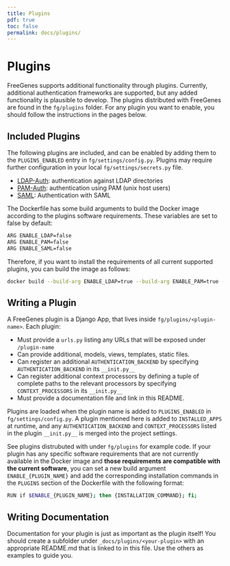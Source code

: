 ```yaml
---
title: Plugins
pdf: true
toc: false
permalink: docs/plugins/
---
```


# Plugins

FreeGenes supports additional functionality through plugins. Currently, additional
authentication frameworks are supported, but any added functionality is plausible to develop.
The plugins distributed with FreeGenes are found in the `fg/plugins` folder.
For any plugin you want to enable, you should follow the instructions in the
pages below.

## Included Plugins

The following plugins are included, and can be enabled by adding them to the
`PLUGINS_ENABLED` entry in `fg/settings/config.py`. Plugins may require further configuration in
your local `fg/settings/secrets.py` file.

 - [LDAP-Auth](ldap): authentication against LDAP directories
 - [PAM-Auth](pam): authentication using PAM (unix host users)
 - [SAML](saml): Authentication with SAML

The Dockerfile has some build arguments to build the Docker image according to the plugins software requirements. These variables are set to false by default:

```bash
ARG ENABLE_LDAP=false
ARG ENABLE_PAM=false
ARG ENABLE_SAML=false
```

Therefore, if you want to install the requirements of all current supported plugins, you can build the image as follows: 

```bash
docker build --build-arg ENABLE_LDAP=true --build-arg ENABLE_PAM=true --build-arg ENABLE_SAML=true -t vanessa/freegenes .
```

## Writing a Plugin

A FreeGenes plugin is a Django App, that lives inside `fg/plugins/<plugin-name>`.
Each plugin:

 - Must provide a `urls.py` listing any URLs that will be exposed under `/plugin-name`
 - Can provide additional, models, views, templates, static files.
 - Can register an additional `AUTHENTICATION_BACKEND` by specifying `AUTHENTICATION_BACKEND` in
   its `__init.py__`
 - Can register additional context processors by defining a tuple of complete paths to the relevant processors by specifying `CONTEXT_PROCESSORS` in its `__init.py__`
 - Must provide a documentation file and link in this README.

Plugins are loaded when the plugin name is added to `PLUGINS_ENABLED` in `fg/settings/config.py`.
A plugin mentioned here is added to `INSTALLED_APPS` at runtime, and any `AUTHENTICATION_BACKEND`
and `CONTEXT_PROCESSORS` listed in the plugin `__init.py__` is merged into the project settings.

See plugins distrubuted with under `fg/plugins` for example code. If your plugin has any specific software requirements that are not currently available in the Docker image and **those requirements are compatible with the current software**, you can set a new build argument `ENABLE_{PLUGIN_NAME}` and add the corresponding installation commands in the `PLUGINS` section of the Dockerfile with the following format:

```bash
RUN if $ENABLE_{PLUGIN_NAME}; then {INSTALLATION_COMMAND}; fi;
```
## Writing Documentation

Documentation for your plugin is just as important as the plugin itself! You should create a subfolder under
`_docs/plugins/<your-plugin>` with an appropriate README.md that is linked to in this file.
Use the others as examples to guide you.
